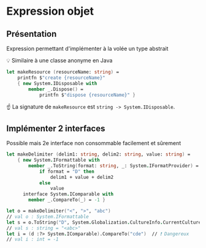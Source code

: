 # Expression objet

## Présentation

Expression permettant d'implémenter à la volée un type abstrait

💡 Similaire à une classe anonyme en Java

```fsharp
let makeResource (resourceName: string) =
    printfn $"create {resourceName}"
    { new System.IDisposable with
        member _.Dispose() =
            printfn $"dispose {resourceName}" }
```

☝ La signature de `makeResource` est `string -> System.IDisposable`.

## Implémenter 2 interfaces

Possible mais 2e interface non consommable facilement et sûrement

```fsharp
let makeDelimiter (delim1: string, delim2: string, value: string) =
    { new System.IFormattable with
        member _.ToString(format: string, _: System.IFormatProvider) =
            if format = "D" then
                delim1 + value + delim2
            else
                value
      interface System.IComparable with
        member _.CompareTo(_) = -1 }

let o = makeDelimiter("<", ">", "abc")
// val o : System.IFormattable
let s = o.ToString("D", System.Globalization.CultureInfo.CurrentCulture)
// val s : string = "<abc>"
let i = (d :?> System.IComparable).CompareTo("cde")  // ❗ Dangereux
// val i : int = -1
```
